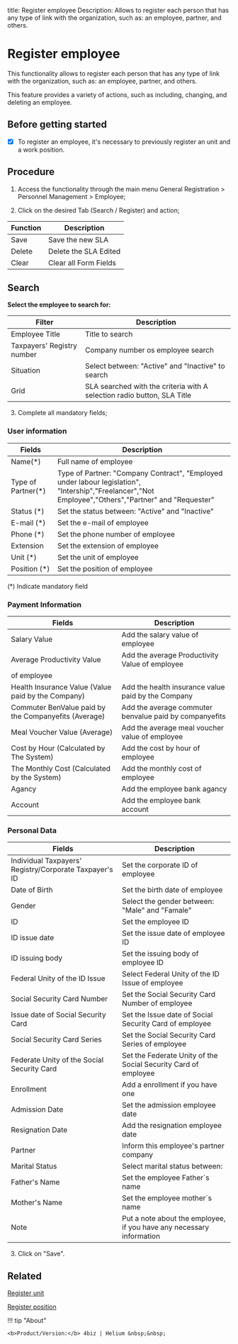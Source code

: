 title: Register employee
Description: Allows to register each person that has any type of link with the organization, such as: an employee, partner, and others.
# Register employee

This functionality allows to register each person that has any type of link with
the organization, such as: an employee, partner, and others.

This feature provides a variety of actions, such as including, changing, and
deleting an employee.

Before getting started
----------------------

- [X] To register an employee, it's necessary to previously register an unit and a
work position.

Procedure
---------

1.  Access the functionality through the main menu General Registration \>
    Personnel Management \> Employee;
    
2. Click on the desired Tab (Search / Register) and action;

|Function|Description|
|-|-|
|Save|Save the new SLA|
|Delete|Delete the SLA Edited|
|Clear|Clear all Form Fields|

## Search

**Select the employee to search for:**

|Filter|Description|
|-|-|
|Employee Title|Title to search|
|Taxpayers' Registry number| Company number os employee search|
|Situation|Select between: "Active" and "Inactive" to search|
|Grid|SLA searched with the criteria with A selection radio button, SLA Title|

3.  Complete all mandatory fields;

### User information

|Fields|Description|
|-|-|
|Name(\*)|Full name of employee|
|Type of Partner(\*)|Type of Partner: "Company Contract", "Employed under labour legislation", "Intership","Freelancer","Not Employee","Others","Partner" and "Requester"|
|Status (\*)|Set the status between: "Active" and "Inactive"|
|E-mail (\*)|Set the e-mail of employee|
|Phone (\*)|Set the phone number of employee|
|Extension|Set the extension of employee|
|Unit (\*)|Set the unit of employee|
|Position (\*)|Set the position of employee|

(*) Indicate mandatory field

### Payment Information

|Fields|Description|
|-|-|
|Salary Value|Add the salary value of employee|
|Average Productivity Value|Add the average Productivity Value of employee|
 of employee|
|Health Insurance Value (Value paid by the Company)|Add the health insurance value paid by the Company|
|Commuter BenValue paid by the Companyefits (Average)|Add the average commuter benvalue paid by companyefits|
|Meal Voucher Value (Average)|Add the average meal voucher value of employee|
|Cost by Hour (Calculated by The System)|Add the cost by hour of employee|
|The Monthly Cost (Calculated by the System)|Add the monthly cost of employee|
|Agancy|Add the employee bank agancy |
|Account|Add the employee bank account|

### Personal Data

|Fields|Description|
|-|-|
|Individual Taxpayers' Registry/Corporate Taxpayer's ID|Set the corporate ID of employee|
|Date of Birth|Set the birth date of employee|
|Gender|Select the gender between: "Male" and "Famale"|
|ID|Set the employee ID|
|ID issue date|Set the issue date of employee ID|
|ID issuing body|Set the issuing body of employee ID|
|Federal Unity of the ID Issue|Select Federal Unity of the ID Issue of employee|
|Social Security Card Number|Set the Social Security Card Number of employee|
|Issue date of Social Security Card|Set the Issue date of Social Security Card of employee|
|Social Security Card Series|Set the Social Security Card Series of employee|
|Federate Unity of the Social Security Card|Set the Federate Unity of the Social Security Card of employee|
|Enrollment|Add a enrollment if you have one |
|Admission Date|Set the admission employee date|
|Resignation Date|Add the resignation employee date|
|Partner|Inform this employee's partner company|
|Marital Status|Select marital status between: |
|Father's Name|Set the employee Father´s name|
|Mother's Name|Set the employee mother´s name|
|Note|Put a note about the employee, if you have any necessary information|

3.  Click on "Save".

Related
-------

[Register unit](/en-us/4biz-helium/platform-administration/region-and-language/register-unit.html)

[Register position](/en-us/4biz-helium/initial-settings/access-settings/user/position.html)

!!! tip "About"

    <b>Product/Version:</b> 4biz | Helium &nbsp;&nbsp;
